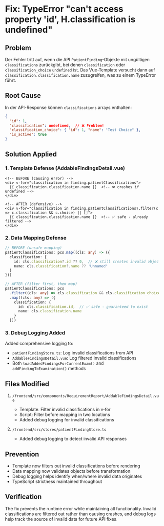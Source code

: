 # Fix: TypeError "can't access property 'id', H.classification is undefined"

## Problem
Der Fehler tritt auf, wenn die API `PatientFinding`-Objekte mit ungültigen `classifications` zurückgibt, bei denen `classification` oder `classification_choice` `undefined` ist. Das Vue-Template versucht dann auf `classification.classification.name` zuzugreifen, was zu einem TypeError führt.

## Root Cause
In der API-Response können `classifications` arrays enthalten:
```json
{
  "id": 1,
  "classification": undefined,  // ❌ Problem!
  "classification_choice": { "id": 1, "name": "Test Choice" },
  "is_active": true
}
```

## Solution Applied

### 1. Template Defense (AddableFindingsDetail.vue)
```vue
<!-- BEFORE (causing error) -->
<div v-for="classification in finding.patientClassifications">
  {{ classification.classification.name }}  <!-- ❌ crashes if undefined -->
</div>

<!-- AFTER (defensive) -->  
<div v-for="classification in finding.patientClassifications?.filter(c => c.classification && c.choice) || []">
  {{ classification.classification.name }}  <!-- ✅ safe - already filtered -->
</div>
```

### 2. Data Mapping Defense
```typescript
// BEFORE (unsafe mapping)
patientClassifications: pcs.map((cls: any) => ({
  classification: {
    id: cls.classification?.id ?? 0,  // ❌ still creates invalid objects
    name: cls.classification?.name ?? 'Unnamed'  
  }
}))

// AFTER (filter first, then map)
patientClassifications: pcs
  .filter((cls: any) => cls.classification && cls.classification_choice)  // ✅ filter out invalid
  .map((cls: any) => ({
    classification: {
      id: cls.classification.id,  // ✅ safe - guaranteed to exist
      name: cls.classification.name
    }
  }))
```

### 3. Debug Logging Added
Added comprehensive logging to:
- `patientFindingStore.ts`: Log invalid classifications from API
- `AddableFindingsDetail.vue`: Log filtered invalid classifications
- Both `loadAddedFindingsForCurrentExam()` and `addFindingToExamination()` methods

## Files Modified
1. `/frontend/src/components/RequirementReport/AddableFindingsDetail.vue`
   - Template: Filter invalid classifications in v-for
   - Script: Filter before mapping in two locations
   - Added debug logging for invalid classifications

2. `/frontend/src/stores/patientFindingStore.ts`
   - Added debug logging to detect invalid API responses

## Prevention
- Template now filters out invalid classifications before rendering
- Data mapping now validates objects before transformation
- Debug logging helps identify when/where invalid data originates
- TypeScript strictness maintained throughout

## Verification
The fix prevents the runtime error while maintaining all functionality. Invalid classifications are filtered out rather than causing crashes, and debug logs help track the source of invalid data for future API fixes.

